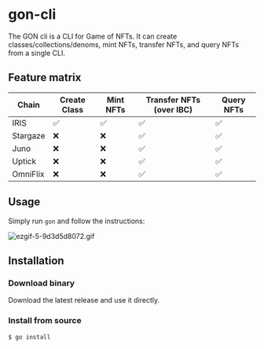 # gon-cli

The GON cli is a CLI for Game of NFTs. It can create classes/collections/denoms, mint NFTs, transfer NFTs, and query NFTs from a single CLI.

## Feature matrix

| Chain    | Create Class | Mint NFTs | Transfer NFTs (over IBC) | Query NFTs |
|----------|--------------|-----------|--------------------------|------------|
| IRIS     | ✅            | ✅         | ✅                        | ✅          |
| Stargaze | ❌            | ❌         | ✅                        | ✅          |
| Juno     | ❌            | ❌         | ✅                        | ✅          |
| Uptick   | ❌            | ❌         | ✅                        | ✅          |
| OmniFlix | ❌            | ❌         | ✅                        | ✅          |

## Usage

Simply run `gon` and follow the instructions:

![ezgif-5-9d3d5d8072.gif](..%2F..%2F..%2FDownloads%2Fezgif-5-9d3d5d8072.gif)
## Installation

### Download binary

Download the latest release and use it directly.

### Install from source

```bash
$ go install
```